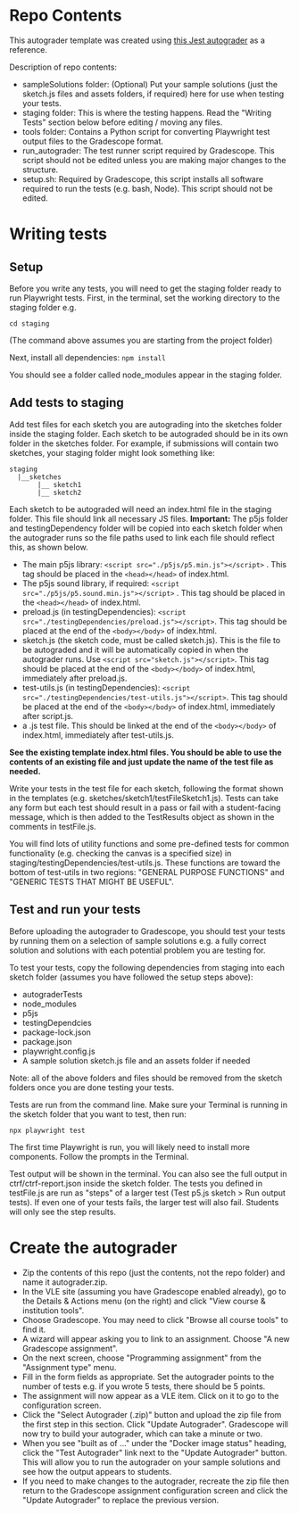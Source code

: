 # Repo Contents

This autograder template was created using [this Jest autograder](https://github.com/ucsb-gradescope-tools/jest-autograder) as a reference.

Description of repo contents: 
- sampleSolutions folder: (Optional) Put your sample solutions (just the sketch.js files and assets folders, if required) here for use when testing your tests.
- staging folder: This is where the testing happens. Read the "Writing Tests" section below before editing / moving any files.
- tools folder: Contains a Python script for converting Playwright test output files to the Gradescope format.
- run_autograder: The test runner script required by Gradescope. This script should not be edited unless you are making major changes to the structure.
- setup.sh: Required by Gradescope, this script installs all software required to run the tests (e.g. bash, Node). This script should not be edited.

# Writing tests
## Setup
Before you write any tests, you will need to get the staging folder ready to run Playwright tests. First, in the terminal, set the working directory to the staging folder e.g.

```cd staging```

(The command above assumes you are starting from the project folder)

Next, install all dependencies:
```npm install```

You should see a folder called node_modules appear in the staging folder.

## Add tests to staging
Add test files for each sketch you are autograding into the sketches folder inside the staging folder. Each sketch to be autograded should be in its own folder in the sketches folder. For example, if submissions will contain two sketches, your staging folder might look something like:

```
staging
  |__sketches
       |__ sketch1
       |__ sketch2
```
 Each sketch to be autograded will need an index.html file in the staging folder. This file should link all necessary JS files. **Important:** The p5js folder and testingDependency folder will be copied into each sketch folder when the autograder runs so the file paths used to link each file should reflect this, as shown below. 

- The main p5js library: ```<script src="./p5js/p5.min.js"></script>``` . This tag should be placed in the ```<head></head>``` of index.html.
- The p5js sound library, if required: ```<script src="./p5js/p5.sound.min.js"></script>``` . This tag should be placed in the ```<head></head>``` of index.html.
- preload.js (in testingDependencies): ```<script src="./testingDependencies/preload.js"></script>```. This tag should be placed at the end of the ```<body></body>``` of index.html.
- sketch.js (the sketch code, must be called sketch.js). This is the file to be autograded and it will be automatically copied in when the autograder runs. Use ```<script src="sketch.js"></script>```. This tag should be placed at the end of the ```<body></body>``` of index.html, immediately after preload.js.
- test-utils.js (in testingDependencies): ```<script src="./testingDependencies/test-utils.js"></script>```. This tag should be placed at the end of the ```<body></body>``` of index.html, immediately after script.js.
- a .js test file. This should be linked at the end of the ```<body></body>``` of index.html, immediately after test-utils.js.

**See the existing template index.html files. You should be able to use the contents of an existing file and just update the name of the test file as needed.**

Write your tests in the test file for each sketch, following the format shown in the templates (e.g. sketches/sketch1/testFileSketch1.js). Tests can take any form but each test should result in a pass or fail with a student-facing message, which is then added to the TestResults object as shown in the comments in testFile.js. 

You will find lots of utility functions and some pre-defined tests for common functionality (e.g. checking the canvas is a specified size) in staging/testingDependencies/test-utils.js. These functions are toward the bottom of test-utils in two regions: "GENERAL PURPOSE FUNCTIONS" and "GENERIC TESTS THAT MIGHT BE USEFUL".

## Test and run your tests
Before uploading the autograder to Gradescope, you should test your tests by running them on a selection of sample solutions e.g. a fully correct solution and solutions with each potential problem you are testing for. 

To test your tests, copy the following dependencies from staging into each sketch folder (assumes you have followed the setup steps above):
- autograderTests
- node_modules
- p5js
- testingDependcies
- package-lock.json
- package.json
- playwright.config.js
- A sample solution sketch.js file and an assets folder if needed

Note: all of the above folders and files should be removed from the sketch folders once you are done testing your tests.

Tests are run from the command line. Make sure your Terminal is running in the sketch folder that you want to test, then run:

```npx playwright test```

The first time Playwright is run, you will likely need to install more components. Follow the prompts in the Terminal.

Test output will be shown in the terminal. You can also see the full output in ctrf/ctrf-report.json inside the sketch folder. The tests you defined in testFile.js are run as "steps" of a larger test (Test p5.js sketch > Run output tests). If even one of your tests fails, the larger test will also fail. Students will only see the step results.

# Create the autograder
- Zip the contents of this repo (just the contents, not the repo folder) and name it autograder.zip.
- In the VLE site (assuming you have Gradescope enabled already), go to the Details & Actions menu (on the right) and click "View course & institution tools".
- Choose Gradescope. You may need to click "Browse all course tools" to find it.
- A wizard will appear asking you to link to an assignment. Choose "A new Gradescope assignment".
- On the next screen, choose "Programming assignment" from the "Assignment type" menu.
- Fill in the form fields as appropriate. Set the autograder points to the number of tests e.g. if you wrote 5 tests, there should be 5 points.
- The assignment will now appear as a VLE item. Click on it to go to the configuration screen.
- Click the "Select Autograder (.zip)" button and upload the zip file from the first step in this section. Click "Update Autograder". Gradescope will now try to build your autograder, which can take a minute or two.
- When you see "built as of ..." under the "Docker image status" heading, click the "Test Autograder" link next to the "Update Autograder" button. This will allow you to run the autograder on your sample solutions and see how the output appears to students.
- If you need to make changes to the autograder, recreate the zip file then return to the Gradescope assignment configuration screen and click the "Update Autograder" to replace the previous version.
